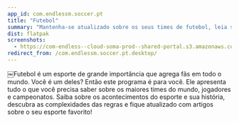 ```yaml
---
app_id: com.endlessm.soccer.pt
title: "Futebol"
summary: "Mantenha-se atualizado sobre os seus times de futebol, leia sobre jogadores famosos e  conheça as re"
dist: flatpak
screenshots:
  - https://com-endless--cloud-soma-prod--shared-portal.s3.amazonaws.com/apps.339.screenshots.6924e92b-befb-43f6-bc63-079a3d396226_201908071409521313.png
redirect_from: /com.endlessm.soccer.pt.desktop/
---
```


<p>￼Futebol é um esporte de grande importância que agrega fãs em todo o mundo. Você é um deles? Então este programa é para você. Ele apresenta tudo o que você precisa saber sobre os maiores times do mundo, jogadores e campeonatos. Saiba sobre os acontecimentos do esporte e sua história, descubra as complexidades das regras e fique atualizado com artigos sobre o seu esporte favorito!</p>